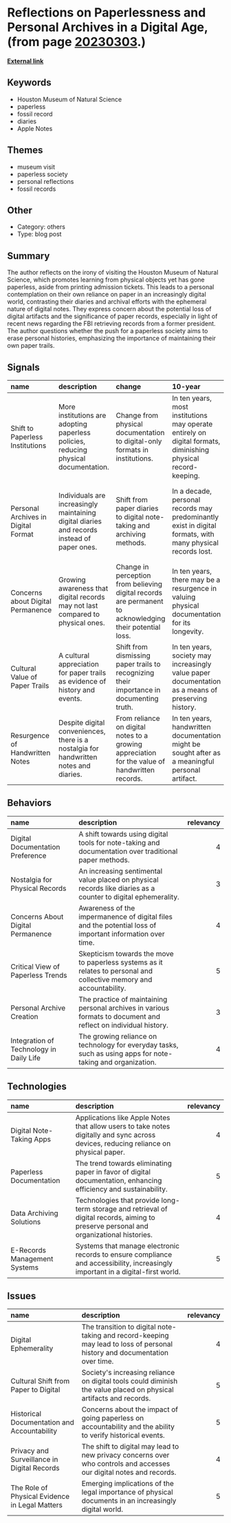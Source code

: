 # __Reflections on Paperlessness and Personal Archives in a Digital Age__, (from page [20230303](https://kghosh.substack.com/p/20230303).)

__[External link](https://austinkleon.com/tag/paper-is-a-wonderful-technology/)__



## Keywords

* Houston Museum of Natural Science
* paperless
* fossil record
* diaries
* Apple Notes

## Themes

* museum visit
* paperless society
* personal reflections
* fossil records

## Other

* Category: others
* Type: blog post

## Summary

The author reflects on the irony of visiting the Houston Museum of Natural Science, which promotes learning from physical objects yet has gone paperless, aside from printing admission tickets. This leads to a personal contemplation on their own reliance on paper in an increasingly digital world, contrasting their diaries and archival efforts with the ephemeral nature of digital notes. They express concern about the potential loss of digital artifacts and the significance of paper records, especially in light of recent news regarding the FBI retrieving records from a former president. The author questions whether the push for a paperless society aims to erase personal histories, emphasizing the importance of maintaining their own paper trails.

## Signals

| name                                | description                                                                                 | change                                                                                                   | 10-year                                                                                                       | driving-force                                                                                                   |   relevancy |
|:------------------------------------|:--------------------------------------------------------------------------------------------|:---------------------------------------------------------------------------------------------------------|:--------------------------------------------------------------------------------------------------------------|:----------------------------------------------------------------------------------------------------------------|------------:|
| Shift to Paperless Institutions     | More institutions are adopting paperless policies, reducing physical documentation.         | Change from physical documentation to digital-only formats in institutions.                              | In ten years, most institutions may operate entirely on digital formats, diminishing physical record-keeping. | The drive for efficiency and environmental sustainability is steering institutions toward paperless operations. |           4 |
| Personal Archives in Digital Format | Individuals are increasingly maintaining digital diaries and records instead of paper ones. | Shift from paper diaries to digital note-taking and archiving methods.                                   | In a decade, personal records may predominantly exist in digital formats, with many physical records lost.    | The convenience and accessibility of digital tools encourage individuals to prefer digital documentation.       |           5 |
| Concerns about Digital Permanence   | Growing awareness that digital records may not last compared to physical ones.              | Change in perception from believing digital records are permanent to acknowledging their potential loss. | In ten years, there may be a resurgence in valuing physical documentation for its longevity.                  | The realization of potential data loss drives a return to valuing tangible records.                             |           4 |
| Cultural Value of Paper Trails      | A cultural appreciation for paper trails as evidence of history and events.                 | Shift from dismissing paper trails to recognizing their importance in documenting truth.                 | In ten years, society may increasingly value paper documentation as a means of preserving history.            | The need for accountability and verification in a digital age fuels the importance of paper trails.             |           5 |
| Resurgence of Handwritten Notes     | Despite digital conveniences, there is a nostalgia for handwritten notes and diaries.       | From reliance on digital notes to a growing appreciation for the value of handwritten records.           | In ten years, handwritten documentation might be sought after as a meaningful personal artifact.              | Nostalgia and the tactile nature of handwritten notes attract individuals to return to them.                    |           3 |

## Behaviors

| name                                    | description                                                                                                          |   relevancy |
|:----------------------------------------|:---------------------------------------------------------------------------------------------------------------------|------------:|
| Digital Documentation Preference        | A shift towards using digital tools for note-taking and documentation over traditional paper methods.                |           4 |
| Nostalgia for Physical Records          | An increasing sentimental value placed on physical records like diaries as a counter to digital ephemerality.        |           3 |
| Concerns About Digital Permanence       | Awareness of the impermanence of digital files and the potential loss of important information over time.            |           4 |
| Critical View of Paperless Trends       | Skepticism towards the move to paperless systems as it relates to personal and collective memory and accountability. |           5 |
| Personal Archive Creation               | The practice of maintaining personal archives in various formats to document and reflect on individual history.      |           3 |
| Integration of Technology in Daily Life | The growing reliance on technology for everyday tasks, such as using apps for note-taking and organization.          |           4 |

## Technologies

| name                         | description                                                                                                                             |   relevancy |
|:-----------------------------|:----------------------------------------------------------------------------------------------------------------------------------------|------------:|
| Digital Note-Taking Apps     | Applications like Apple Notes that allow users to take notes digitally and sync across devices, reducing reliance on physical paper.    |           4 |
| Paperless Documentation      | The trend towards eliminating paper in favor of digital documentation, enhancing efficiency and sustainability.                         |           5 |
| Data Archiving Solutions     | Technologies that provide long-term storage and retrieval of digital records, aiming to preserve personal and organizational histories. |           4 |
| E-Records Management Systems | Systems that manage electronic records to ensure compliance and accessibility, increasingly important in a digital-first world.         |           5 |

## Issues

| name                                           | description                                                                                                                |   relevancy |
|:-----------------------------------------------|:---------------------------------------------------------------------------------------------------------------------------|------------:|
| Digital Ephemerality                           | The transition to digital note-taking and record-keeping may lead to loss of personal history and documentation over time. |           4 |
| Cultural Shift from Paper to Digital           | Society's increasing reliance on digital tools could diminish the value placed on physical artifacts and records.          |           5 |
| Historical Documentation and Accountability    | Concerns about the impact of going paperless on accountability and the ability to verify historical events.                |           5 |
| Privacy and Surveillance in Digital Records    | The shift to digital may lead to new privacy concerns over who controls and accesses our digital notes and records.        |           4 |
| The Role of Physical Evidence in Legal Matters | Emerging implications of the legal importance of physical documents in an increasingly digital world.                      |           5 |